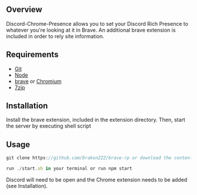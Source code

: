 ## Overview

Discord-Chrome-Presence allows you to set your Discord Rich Presence to whatever you're looking at it in Brave. An additional brave extension is included in order to rely site information.

## Requirements

- [Git](https://git-scm.com/)
- [Node](https://nodejs.org/en/)
- [brave](https://brave.com) or [Chromium](https://www.chromium.org/getting-involved/download-chromium)
- [7zip](https://www.7-zip.org)

## Installation

Install the brave extension, included in the extension directory. Then, start the server by executing shell script 

## Usage
```javascript
git clone https://github.com/DrakonZZZ/brave-rp or download the content in zip format.

run ./start.sh in your terminal or run npm start
```


Discord will need to be open and the Chrome extension needs to be added (see Installation).
